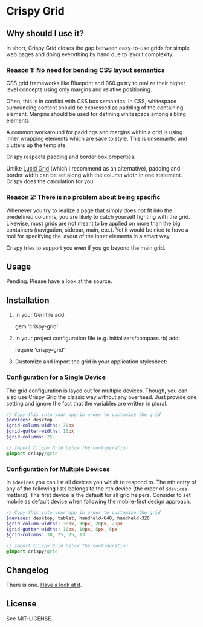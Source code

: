 # Crispy Grid

## Why should I use it?

In short, Crispy Grid closes the gap between easy-to-use grids for
simple web pages and doing everything by hand due to layout complexity.

### Reason 1: No need for bending CSS layout semantics

CSS grid frameworks like Blueprint and 960.gs try to realize their
higher level concepts using only margins and relative positioning.

Often, this is in conflict with CSS box semantics.
In CSS, whitespace surrounding content should be expressed as padding of
the containing element. Margins should be used for defining whitespace
among sibling elements. 

A common workaround for paddings and margins within a grid is using inner
wrapping elements which are save to style. This is unsemantic and
clutters up the template.

Crispy respects padding and border box properties.

Unlike [Lucid Grid](https://github.com/ezYZ/lucid) (which I recommend as
an alternative), padding and border width can be set along with the
column width in one statement. Crispy does the calculation for you.

### Reason 2: There is no problem about being specific

Whenever you try to realize a page that simply does not fit into the
predefined columns, you are likely to catch yourself fighting with the grid.
Likewise, most grids are not meant to be applied on more than the big
containers (navigation, sidebar, main, etc.). Yet it would be nice to
have a tool for specifying the layout of the inner elements in a smart
way.

Crispy tries to support you even if you go beyond the main grid.

## Usage

Pending. Please have a look at the source.

## Installation

1. In your Gemfile add:

    gem 'crispy-grid'

2. In your project configuration file (e.g. initializers/compass.rb)
   add:

    require 'crispy-grid'

3. Customize and import the grid in your application stylesheet:

### Configuration for a Single Device

The grid configuration is layed out for multiple devices.
Though, you can also use Crispy Grid the classic way without any overhead.
Just provide one setting and ignore the fact that the variables are
written in plural.

``` sass
// Copy this into your app in order to customize the grid
$devices: desktop
$grid-column-widths: 30px
$grid-gutter-widths: 10px
$grid-columns: 25

// Import Crispy Grid below the configuration
@import crispy/grid
```

### Configuration for Multiple Devices

In `$devices` you can list all devices you whish to respond to.
The nth entry of any of the following lists belongs to the nth device (the order of `$devices` matters).
The first device is the default for all grid helpers.
Consider to set mobile as default device when following the mobile-first design approach.

``` sass
// Copy this into your app in order to customize the grid
$devices: desktop, tablet, handheld-640, handheld-320
$grid-column-widths: 30px, 30px, 20px, 20px
$grid-gutter-widths: 10px, 10px, 5px, 5px
$grid-columns: 30, 25, 25, 13

// Import Crispy Grid below the configuration
@import crispy/grid
```

## Changelog

There is one. [Have a look at it](https://github.com/ChristianPeters/crispy-grid/blob/master/CHANGELOG.md).

## License

See MIT-LICENSE.
